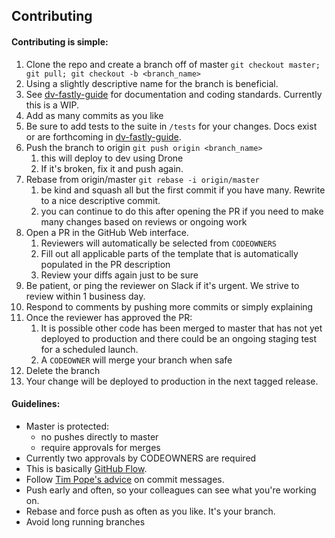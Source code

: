 ## Contributing

#### Contributing is simple:

1. Clone the repo and create a branch off of master `git checkout master; git pull; git checkout -b <branch_name>`
1. Using a slightly descriptive name for the branch is beneficial.
1. See [dv-fastly-guide][dv-fastly-guide] for documentation and coding standards. Currently this is a WIP.
1. Add as many commits as you like
1. Be sure to add tests to the suite in `/tests` for your changes. Docs exist or are forthcoming in [dv-fastly-guide][dv-fastly-guide].
1. Push the branch to origin `git push origin <branch_name>`
    1. this will deploy to dev using Drone
    1. If it's broken, fix it and push again.
1. Rebase from origin/master `git rebase -i origin/master`
    1. be kind and squash all but the first commit if you have many. Rewrite to a nice descriptive commit.
    1. you can continue to do this after opening the PR if you need to make many changes based on reviews or ongoing work
1. Open a PR in the GitHub Web interface.
    1. Reviewers will automatically be selected from `CODEOWNERS`
    1. Fill out all applicable parts of the template that is automatically populated in the PR description
    1. Review your diffs again just to be sure
1. Be patient, or ping the reviewer on Slack if it's urgent. We strive to review within 1 business day.
1. Respond to comments by pushing more commits or simply explaining
1. Once the reviewer has approved the PR: 
    1. It is possible other code has been merged to master that has not yet deployed to production and there could be an ongoing staging test for a scheduled launch.
    1. A `CODEOWNER` will merge your branch when safe
1. Delete the branch
1. Your change will be deployed to production in the next tagged release.

#### Guidelines:

* Master is protected:
  * no pushes directly to master
  * require approvals for merges
* Currently two approvals by CODEOWNERS are required
* This is basically [GitHub Flow][ghf].
* Follow [Tim Pope's advice][tpa] on commit messages.
* Push early and often, so your colleagues can see what you're working on.
* Rebase and force push as often as you like. It's your branch.
* Avoid long running branches


[dv]:  https://github.com/orgs/nytm/teams/delivery-engineering
[ghf]: https://guides.github.com/introduction/flow/index.html
[tpa]: http://tbaggery.com/2008/04/19/a-note-about-git-commit-messages.html
[dv-fastly-guide]: https://github.com/nytm/dv-fastly-guide
